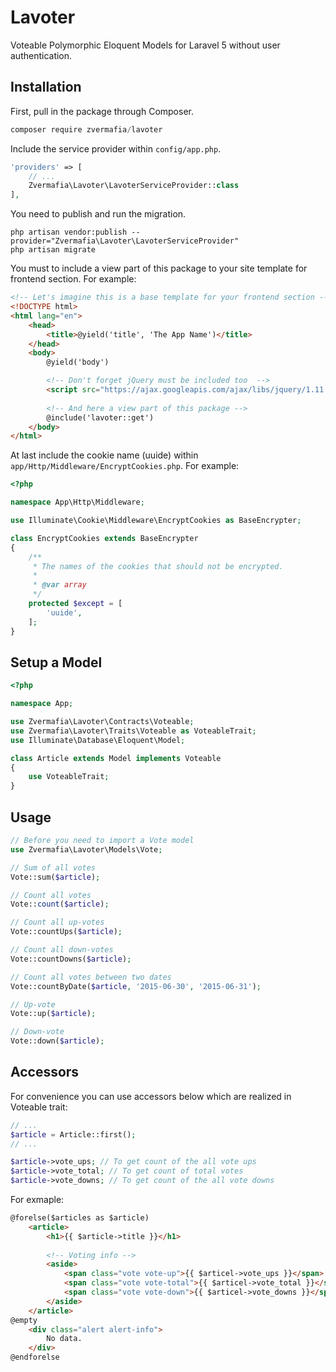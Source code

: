 # Lavoter
Voteable Polymorphic Eloquent Models for Laravel 5 without user authentication.

## Installation

First, pull in the package through Composer.

```js
composer require zvermafia/lavoter
```

Include the service provider within `config/app.php`.

```php
'providers' => [
    // ...
    Zvermafia\Lavoter\LavoterServiceProvider::class
],
```

You need to publish and run the migration.

```
php artisan vendor:publish --provider="Zvermafia\Lavoter\LavoterServiceProvider"
php artisan migrate
```

You must to include a view part of this package to your site template for frontend section.
For example:

```html
<!-- Let's imagine this is a base template for your frontend section -->
<!DOCTYPE html>
<html lang="en">
    <head>
        <title>@yield('title', 'The App Name')</title>
    </head>
    <body>
        @yield('body')

        <!-- Don't forget jQuery must be included too  -->
        <script src="https://ajax.googleapis.com/ajax/libs/jquery/1.11.1/jquery.min.js"></script>
        
        <!-- And here a view part of this package -->
        @include('lavoter::get')
    </body>
</html>
```

At last include the cookie name (uuide) within `app/Http/Middleware/EncryptCookies.php`.
For example:

```php
<?php

namespace App\Http\Middleware;

use Illuminate\Cookie\Middleware\EncryptCookies as BaseEncrypter;

class EncryptCookies extends BaseEncrypter
{
    /**
     * The names of the cookies that should not be encrypted.
     *
     * @var array
     */
    protected $except = [
        'uuide',
    ];
}
```

## Setup a Model

```php
<?php

namespace App;

use Zvermafia\Lavoter\Contracts\Voteable;
use Zvermafia\Lavoter\Traits\Voteable as VoteableTrait;
use Illuminate\Database\Eloquent\Model;

class Article extends Model implements Voteable
{
    use VoteableTrait;
}

```

## Usage

```php
// Before you need to import a Vote model
use Zvermafia\Lavoter\Models\Vote;

// Sum of all votes
Vote::sum($article);

// Count all votes
Vote::count($article);

// Count all up-votes
Vote::countUps($article);

// Count all down-votes
Vote::countDowns($article);

// Count all votes between two dates
Vote::countByDate($article, '2015-06-30', '2015-06-31');

// Up-vote
Vote::up($article);

// Down-vote
Vote::down($article);
```


## Accessors
For convenience you can use accessors below which are realized in Voteable trait:

```php
// ...
$article = Article::first();
// ...

$article->vote_ups; // To get count of the all vote ups
$article->vote_total; // To get count of total votes
$article->vote_downs; // To get count of the all vote downs

```

For exmaple:
```html
@forelse($articles as $article)
    <article>
        <h1>{{ $article->title }}</h1>
        
        <!-- Voting info -->
        <aside>
            <span class="vote vote-up">{{ $articel->vote_ups }}</span>
            <span class="vote vote-total">{{ $articel->vote_total }}</span>
            <span class="vote vote-down">{{ $articel->vote_downs }}</span>
        </aside>
    </article>
@empty
    <div class="alert alert-info">
        No data.
    </div>
@endforelse
```
